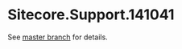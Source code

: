 # Sitecore.Support.141041

See [master branch](https://github.com/sitecoresupport/Sitecore.Support.141041) for details.